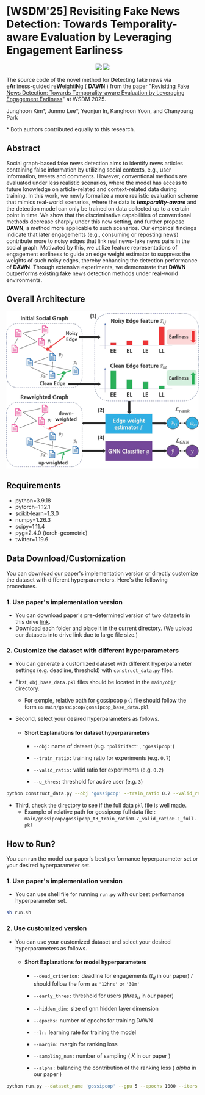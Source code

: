 # [WSDM'25] Revisiting Fake News Detection: Towards Temporality-aware Evaluation by Leveraging Engagement Earliness

<p align="center">   
    <a href="https://pytorch.org/" alt="PyTorch">
      <img src="https://img.shields.io/badge/PyTorch-%23EE4C2C.svg?e&logo=PyTorch&logoColor=white" /></a>
    <a href="https://www.wsdm-conference.org/2025/" alt="Conference">
        <img src="https://img.shields.io/badge/WSDM'25-brightgreen" /></a>
</p>

The source code of the novel method for **D**etecting fake news via e**A**rliness-guided re**W**eighti**N**g ( **DAWN** ) from the paper "[Revisiting Fake News Detection: Towards Temporality-aware Evaluation by Leveraging Engagement Earliness]()" at WSDM 2025.

Junghoon Kim*, Junmo Lee*, Yeonjun In, Kanghoon Yoon, and Chanyoung Park

\* Both authors contributed equally to this research.

## Abstract
Social graph-based fake news detection aims to identify news articles containing false information by utilizing social contexts, e.g., user information, tweets and comments. However, conventional methods are evaluated under less realistic scenarios, where the model has access to future knowledge on article-related and context-related data during training. In this work, we newly formalize a more realistic evaluation scheme that mimics real-world scenarios, where the data is ***temporality-aware*** and the detection model can only be trained on data collected up to a certain point in time. We show that the discriminative capabilities of conventional methods decrease sharply under this new setting, and further propose **DAWN**, a method more applicable to such scenarios. Our empirical findings indicate that later engagements (e.g., consuming or reposting news) contribute more to noisy edges that link real news-fake news pairs in the social graph. Motivated by this, we utilize feature representations of engagement earliness to guide an edge weight estimator to suppress the weights of such noisy edges, thereby enhancing the detection performance of **DAWN**. Through extensive experiments, we demonstrate that **DAWN** outperforms existing fake news detection methods under real-world environments.

## Overall Architecture
<p align="center"><img width="600" src="./images/architecture.png"></p>

## Requirements
- python=3.9.18
- pytorch=1.12.1
- scikit-learn=1.3.0
- numpy=1.26.3
- scipy=1.11.4 
- pyg=2.4.0 (torch-geometric)
- twitter=1.19.6

## Data Download/Customization

You can download our paper's implementation version or directly customize the dataset with different hyperparameters. Here's the following procedures.

### 1. Use paper's implementation version

- You can download paper's pre-determined version of two datasets in this drive [link](https://drive.google.com/drive/folders/1YbHgef66Jkf_0EaT7GTWm8VmEb3eSEi7?usp=sharing).
- Download each folder and place it in the current directory. (We upload our datasets into drive link due to large file size.)

### 2. Customize the dataset with different hyperparameters

- You can generate a customized dataset with different hyperparameter settings (e.g. deadline, threshold) with ```construct_data.py``` files. 

- First, `obj_base_data.pkl` files should be located in the `main/obj/` directory.
  * For exmple, relative path for gossipcop `pkl` file should follow the form as `main/gossipcop/gossipcop_base_data.pkl`

- Second, select your desired hyperparameters as follows.

  * #### Short Explanations for dataset hyperparameters

    * `--obj:` name of dataset (e.g. `'politifact'`, `'gossipcop'`)

    * `--train_ratio:` training ratio for experiments (e.g. `0.7`)

    * `--valid_ratio:` valid ratio for experiments (e.g. `0.2`)

    * `--u_thres:` threshold for active user (e.g. `3`)

```bash
python construct_data.py --obj 'gossipcop' --train_ratio 0.7 --valid_ratio 0.2 --u_thres 3
```

- Third, check the directory to see if the full data `pkl` file is well made.
  * Example of relative path for gossipcop full data file : `main/gossipcop/gossipcop_t3_train_ratio0.7_valid_ratio0.1_full.pkl`

## How to Run?
You can run the model our paper's best performance hyperparameter set or your desired hyperparameter set.

### 1. Use paper's implementation version

- You can use shell file for running ```run.py``` with our best performance hyperparameter set.
```bash
sh run.sh
```

### 2. Use customized version

- You can use your customized dataset and select your desired hyperparameters as follows.

  * #### Short Explanations for model hyperparameters

    * `--dead_criterion:` deadline for engagements ($t_d$ in our paper) / should follow the form as `'12hrs'` or `'30m'`

    * `--early_thres:` threshold for users ($thres_u$ in our paper)

    * `--hidden_dim:` size of gnn hidden layer dimension

    * `--epochs:`  number of epochs for training DAWN

    * `--lr:` learning rate for training the model  

    * `--margin:` margin for ranking loss 

    * `--sampling_num:` number of sampling ( $K$ in our paper ) 

    * `--alpha:` balancing the contribution of the ranking loss ( $alpha$ in our paper ) 

```bash
python run.py --dataset_name 'gossipcop' --gpu 5 --epochs 1000 --iters 5 --dead_criterion "12hrs" --early_thres 0.7 --sampling_num 10000 --margin 0.0 --alpha 0.3
```



